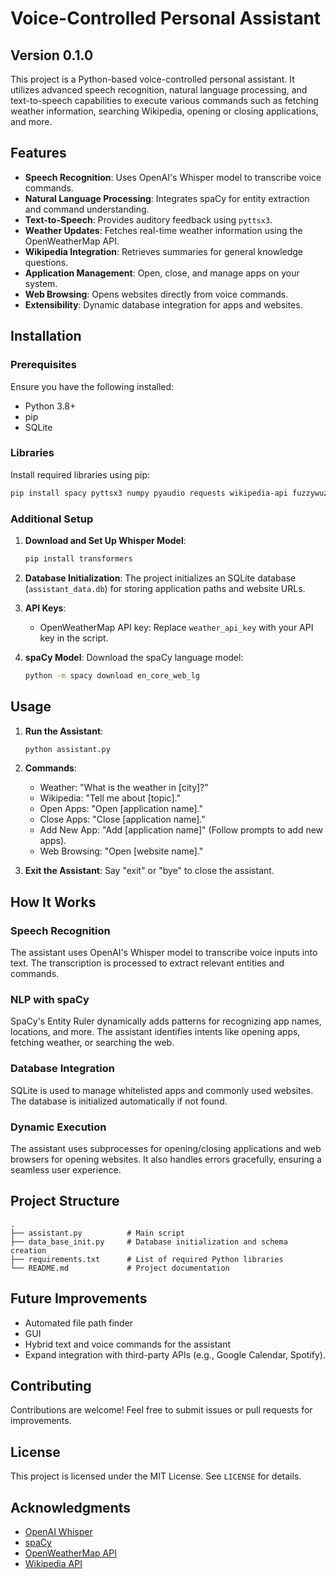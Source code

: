 # Voice-Controlled Personal Assistant
## Version 0.1.0 
This project is a Python-based voice-controlled personal assistant. It utilizes advanced speech recognition, natural language processing, and text-to-speech capabilities to execute various commands such as fetching weather information, searching Wikipedia, opening or closing applications, and more.

## Features

- **Speech Recognition**: Uses OpenAI's Whisper model to transcribe voice commands.
- **Natural Language Processing**: Integrates spaCy for entity extraction and command understanding.
- **Text-to-Speech**: Provides auditory feedback using `pyttsx3`.
- **Weather Updates**: Fetches real-time weather information using the OpenWeatherMap API.
- **Wikipedia Integration**: Retrieves summaries for general knowledge questions.
- **Application Management**: Open, close, and manage apps on your system.
- **Web Browsing**: Opens websites directly from voice commands.
- **Extensibility**: Dynamic database integration for apps and websites.

## Installation

### Prerequisites

Ensure you have the following installed:
- Python 3.8+
- pip
- SQLite

### Libraries

Install required libraries using pip:

```bash
pip install spacy pyttsx3 numpy pyaudio requests wikipedia-api fuzzywuzzy torch transformers
```

### Additional Setup

1. **Download and Set Up Whisper Model**:
   ```bash
   pip install transformers
   ```

2. **Database Initialization**:
   The project initializes an SQLite database (`assistant_data.db`) for storing application paths and website URLs.

3. **API Keys**:
   - OpenWeatherMap API key: Replace `weather_api_key` with your API key in the script.

4. **spaCy Model**:
   Download the spaCy language model:
   ```bash
   python -m spacy download en_core_web_lg
   ```

## Usage

1. **Run the Assistant**:
   ```bash
   python assistant.py
   ```

2. **Commands**:
   - Weather: "What is the weather in [city]?"
   - Wikipedia: "Tell me about [topic]."
   - Open Apps: "Open [application name]."
   - Close Apps: "Close [application name]."
   - Add New App: "Add [application name]" (Follow prompts to add new apps).
   - Web Browsing: "Open [website name]."

3. **Exit the Assistant**:
   Say "exit" or "bye" to close the assistant.

## How It Works

### Speech Recognition
The assistant uses OpenAI's Whisper model to transcribe voice inputs into text. The transcription is processed to extract relevant entities and commands.

### NLP with spaCy
SpaCy's Entity Ruler dynamically adds patterns for recognizing app names, locations, and more. The assistant identifies intents like opening apps, fetching weather, or searching the web.

### Database Integration
SQLite is used to manage whitelisted apps and commonly used websites. The database is initialized automatically if not found.

### Dynamic Execution
The assistant uses subprocesses for opening/closing applications and web browsers for opening websites. It also handles errors gracefully, ensuring a seamless user experience.

## Project Structure

```
.
├── assistant.py          # Main script
├── data_base_init.py     # Database initialization and schema creation
├── requirements.txt      # List of required Python libraries
└── README.md             # Project documentation
```

## Future Improvements

- Automated file path finder
- GUI
- Hybrid text and voice commands for the assistant
- Expand integration with third-party APIs (e.g., Google Calendar, Spotify).

## Contributing

Contributions are welcome! Feel free to submit issues or pull requests for improvements.

## License

This project is licensed under the MIT License. See `LICENSE` for details.

## Acknowledgments

- [OpenAI Whisper](https://github.com/openai/whisper)
- [spaCy](https://spacy.io/)
- [OpenWeatherMap API](https://openweathermap.org/api)
- [Wikipedia API](https://pypi.org/project/wikipedia-api/)

